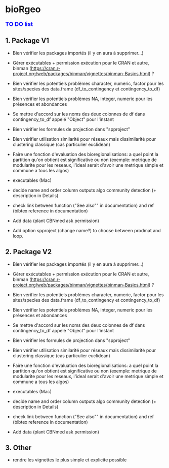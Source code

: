 # bioRgeo

**<span style="color:blue"><font size="4">TO DO list</span></font>**

## 1. Package V1
* Bien vérifier les packages importés (il y en aura à supprimer...)

* Gérer exécutables + permission exécution pour le CRAN et autre, binman (https://cran.r-project.org/web/packages/binman/vignettes/binman-Basics.html) ?

* Bien vérifier les potentiels problèmes character, numeric, factor pour les sites/species des data.frame (df_to_contingency et contingency_to_df)  
* Bien vérifier les potentiels problèmes NA, integer, numeric pour les présences et abondances
* Se mettre d'accord sur les noms des deux colonnes de df dans contingency_to_df appelé "Object" pour l'instant

* Bien vérifier les formules de projection dans "spproject"

* Bien vérifier utilisation similarité pour réseaux mais dissimilarité pour clustering classique (cas particulier euclidean)

* Faire une fonction d'evaluation des bioregionalisations: a quel point la partition qu'on obtient est significative ou non (exemple: metrique de modularite pour les reseaux, l'ideal serait d'avoir une metrique simple et commune a tous les algos)

* executables (Mac)

* decide name and order column outputs algo community detection (+ description in Details)

* check link between function ("See also"" in documentation) and ref (bibtex reference in documentation)
  
* Add data (plant CBNmed ask permission)

* Add option spproject (change name?) to choose between prodmat and loop.

## 2. Package V2
* Bien vérifier les packages importés (il y en aura à supprimer...)

* Gérer exécutables + permission exécution pour le CRAN et autre, binman (https://cran.r-project.org/web/packages/binman/vignettes/binman-Basics.html) ?

* Bien vérifier les potentiels problèmes character, numeric, factor pour les sites/species des data.frame (df_to_contingency et contingency_to_df)  
* Bien vérifier les potentiels problèmes NA, integer, numeric pour les présences et abondances
* Se mettre d'accord sur les noms des deux colonnes de df dans contingency_to_df appelé "Object" pour l'instant

* Bien vérifier les formules de projection dans "spproject"

* Bien vérifier utilisation similarité pour réseaux mais dissimilarité pour clustering classique (cas particulier euclidean)

* Faire une fonction d'evaluation des bioregionalisations: a quel point la partition qu'on obtient est significative ou non (exemple: metrique de modularite pour les reseaux, l'ideal serait d'avoir une metrique simple et commune a tous les algos)

* executables (Mac)

* decide name and order column outputs algo community detection (+ description in Details)

* check link between function ("See also"" in documentation) and ref (bibtex reference in documentation)
  
* Add data (plant CBNmed ask permission)

## 3. Other
* rendre les vignettes le plus simple et explicite possible

